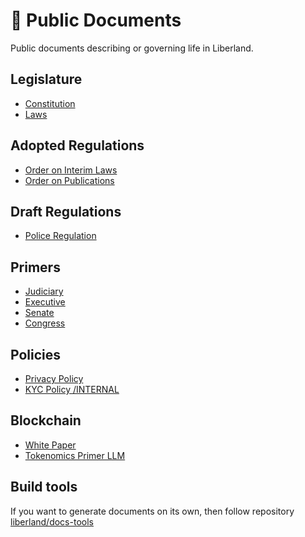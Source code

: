 # 📖 Public Documents

Public documents describing or governing life in Liberland.

## Legislature

* [Constitution](https://github.com/liberland/constitution/blob/master/Constitution.md)
* [Laws](https://github.com/liberland/laws)

## Adopted Regulations

* [Order on Interim Laws](<regulations/in force/orders/order-on-interim-laws.md>)
* [Order on Publications](<regulations/in force/orders/order-on-publication.md>)

## Draft Regulations

* [Police Regulation](regulations/drafts/police-regulation.md)

## Primers

* [Judiciary](primers/judiciary.md)
* [Executive](primers/executive.md)
* [Senate](primers/senate.md)
* [Congress](primers/congress.md)

## Policies

* [Privacy Policy](<policies/in force/justice/privacy-policy.md>)
* [KYC Policy /INTERNAL](<policies/in force/justice/privacy-policy.md>)

## Blockchain

* [White Paper](https://docs.google.com/document/d/1k7olGjAg\_Lv9lA5SisujRLYEcduplHvo8ObwzBwFcHg/edit)
* [Tokenomics Primer LLM](https://docs.google.com/document/d/1LGZN10PxvlcDDr77e6Knyq3AWt1r-YINIzYdhDz7CK4/edit)

## Build tools

If you want to generate documents on its own, then follow repository [liberland/docs-tools](https://github.com/liberland/docs-tools)
